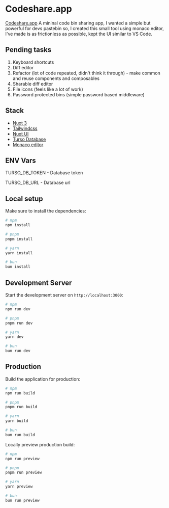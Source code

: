 # Codeshare.app

[Codeshare.app](https://codeshare.app) A mininal code bin sharing app, I wanted a simple but powerful for devs pastebin so, I created this small tool using monaco editor, I've made is as frictionless as possible, kept the UI similar to VS Code.

## Pending tasks

1. Keyboard shortcuts
2. Diff editor
3. Refactor (lot of code repeated, didn't think it through) - make common and reuse components and composables
4. Sharable diff editor
5. File icons (feels like a lot of work)
6. Password protected bins (simple password based middleware)

## Stack

- [Nuxt 3](https://nuxt.com)
- [Tailwindcss](https://tailwindcss.com)
- [Nuxt UI](https://ui.nuxt.com)
- [Turso Database](https://turso.tech)
- [Monaco editor](https://microsoft.github.io/monaco-editor/)

## ENV Vars

TURSO_DB_TOKEN - Database token

TURSO_DB_URL - Database url

## Local setup

Make sure to install the dependencies:

```bash
# npm
npm install

# pnpm
pnpm install

# yarn
yarn install

# bun
bun install
```

## Development Server

Start the development server on `http://localhost:3000`:

```bash
# npm
npm run dev

# pnpm
pnpm run dev

# yarn
yarn dev

# bun
bun run dev
```

## Production

Build the application for production:

```bash
# npm
npm run build

# pnpm
pnpm run build

# yarn
yarn build

# bun
bun run build
```

Locally preview production build:

```bash
# npm
npm run preview

# pnpm
pnpm run preview

# yarn
yarn preview

# bun
bun run preview
```
